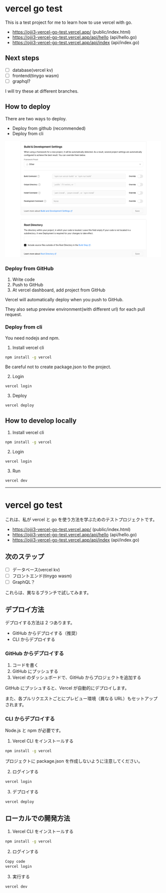 # vercel go test

This is a test project for me to learn how to use vercel with go.

- <https://ojii3-vercel-go-test.vercel.app/> (public/index.html)
- <https://ojii3-vercel-go-test.vercel.app/api/hello> (api/hello.go)
- <https://ojii3-vercel-go-test.vercel.app/api/index> (api/index.go)

## Next steps

- [ ] database(vercel kv)
- [ ] frontend(tinygo wasm)
- [ ] graphql?

I will try these at different branches.

## How to deploy

There are two ways to deploy.

- Deploy from github (recommended)
- Deploy from cli

![vercel dashboard](https://raw.githubusercontent.com/ojii3/vercel-go-test/main/media/vercel-go-test-build-settings.png)

### Deploy from GitHub

1. Write code
2. Push to GitHub
3. At vercel dashboard, add project from GitHub

Vercel will automatically deploy when you push to GitHub.

They also setup preview environment(with different url) for each pull request.

### Deploy from cli

You need nodejs and npm.

1. Install vercel cli

```sh
npm install -g vercel
```

Be careful not to create package.json to the project.

2. Login

```sh
vercel login
```

3. Deploy

```sh
vercel deploy
```

## How to develop locally

1. Install vercel cli

```sh
npm install -g vercel
```

2. Login

```sh
vercel login
```

3. Run

```sh
vercel dev
```

---

# vercel go test

これは、私が vercel と go を使う方法を学ぶためのテストプロジェクトです。

- <https://ojii3-vercel-go-test.vercel.app/> (public/index.html)
- <https://ojii3-vercel-go-test.vercel.app/api/hello> (api/hello.go)
- <https://ojii3-vercel-go-test.vercel.app/api/index> (api/index.go)

## 次のステップ

- [ ] データベース(vercel kv)
- [ ] フロントエンド(tinygo wasm)
- [ ] GraphQL？

これらは、異なるブランチで試してみます。

## デプロイ方法

デプロイする方法は 2 つあります。

- GitHub からデプロイする（推奨）
- CLI からデプロイする

### GitHub からデプロイする

1. コードを書く
2. GitHub にプッシュする
3. Vercel のダッシュボードで、GitHub からプロジェクトを追加する

GitHub にプッシュすると、Vercel が自動的にデプロイします。

また、各プルリクエストごとにプレビュー環境（異なる URL）もセットアップされます。

### CLI からデプロイする

Node.js と npm が必要です。

1. Vercel CLI をインストールする

```sh
npm install -g vercel
```

プロジェクトに package.json を作成しないように注意してください。

2. ログインする

```sh
vercel login
```

3. デプロイする

```sh
vercel deploy
```

## ローカルでの開発方法

1. Vercel CLI をインストールする

```sh
npm install -g vercel
```

2. ログインする

```sh
Copy code
vercel login
```

3. 実行する

```sh
vercel dev
```
